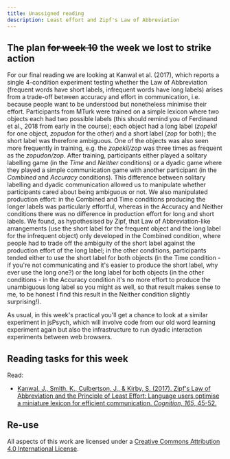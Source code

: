 ```yaml
---
title: Unassigned reading
description: Least effort and Zipf's Law of Abbreviation
---
```


## The plan ~~for week 10~~ the week we lost to strike action

For our final reading we are looking at Kanwal et al. (2017), which reports a single 4-condition experiment testing whether the Law of Abbreviation (frequent words have short labels, infrequent words have long labels) arises from a trade-off between accuracy and effort in communication, i.e. because people want to be understood but nonetheless minimise their effort. Participants from MTurk were trained on a simple lexicon where two objects each had two possible labels (this should remind you of Ferdinand et al., 2018 from early in the course); each object had a long label (*zopekil* for one object, *zopudon* for the other) and a short label (*zop* for both); the short label was therefore ambiguous. One of the objects was also seen more frequently in training, e.g. the *zopekil/zop* was three times as frequent as the *zopudon/zop*. After training, participants either played a solitary labelling game (in the *Time* and *Neither* conditions) or a dyadic game where they played a simple communication game with another participant (in the *Combined* and *Accuracy* conditions). This difference between solitary labelling and dyadic communication allowed us to manipulate whether participants cared about being ambiguous or not. We also manipulated production effort: in the Combined and Time conditions producing the longer labels was particularly effortful, whereas in the Accuracy and Neither conditions there was no difference in production effort for long and short labels. We found, as hypothesised by Zipf, that Law of Abbreviation-like arrangements (use the short label for the frequent object and the long label for the infrequent object) only developed in the Combined condition, where people had to trade off the ambiguity of the short label against the production effort of the long label; in the other conditions, participants tended either to use the short label for both objects (in the Time condition - if you're not communicating and it's easier to produce the short label, why ever use the long one?) or the long label for both objects (in the other conditions - in the Accuracy condition it's no more effort to produce the unambiguous long label so you might as well, so that result makes sense to me, to be honest I find this result in the Neither condition slightly surprising!).

As usual, in this week's practical you'll get a chance to look at a similar experiment in jsPsych, which will involve code from our old word learning experiment again but also the infrastructure to run dyadic interaction experiments between web browsers.


## Reading tasks for this week

Read:
- [Kanwal, J., Smith, K., Culbertson, J., & Kirby, S. (2017). Zipf's Law of Abbreviation and the Principle of Least Effort: Language users optimise a miniature lexicon for efficient communication. *Cognition, 165*, 45-52.](http://www.lel.ed.ac.uk/~kenny/publications/kanwal_17_zipfs.pdf)

## Re-use

All aspects of this work are licensed under a [Creative Commons Attribution 4.0 International License](http://creativecommons.org/licenses/by/4.0/).
